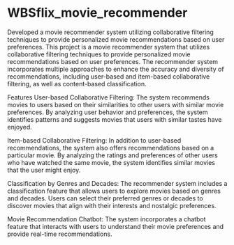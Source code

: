 # WBSflix_movie_recommender
 Developed a movie recommender system utilizing collaborative filtering techniques to provide personalized movie recommendations based on user preferences. 
 This project is a movie recommender system that utilizes collaborative filtering techniques to provide personalized movie recommendations based on user preferences. The recommender system incorporates multiple approaches to enhance the accuracy and diversity of recommendations, including user-based and item-based collaborative filtering, as well as content-based classification.

Features
User-based Collaborative Filtering: The system recommends movies to users based on their similarities to other users with similar movie preferences. By analyzing user behavior and preferences, the system identifies patterns and suggests movies that users with similar tastes have enjoyed.

Item-based Collaborative Filtering: In addition to user-based recommendations, the system also offers recommendations based on a particular movie. By analyzing the ratings and preferences of other users who have watched the same movie, the system identifies similar movies that the user might enjoy.

Classification by Genres and Decades: The recommender system includes a classification feature that allows users to explore movies based on genres and decades. Users can select their preferred genres or decades to discover movies that align with their interests and nostalgic preferences.

Movie Recommendation Chatbot: The system incorporates a chatbot feature that interacts with users to understand their movie preferences and provide real-time recommendations.
